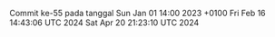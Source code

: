 Commit ke-55 pada tanggal Sun Jan 01 14:00 2023 +0100
Fri Feb 16 14:43:06 UTC 2024
Sat Apr 20 21:23:10 UTC 2024
